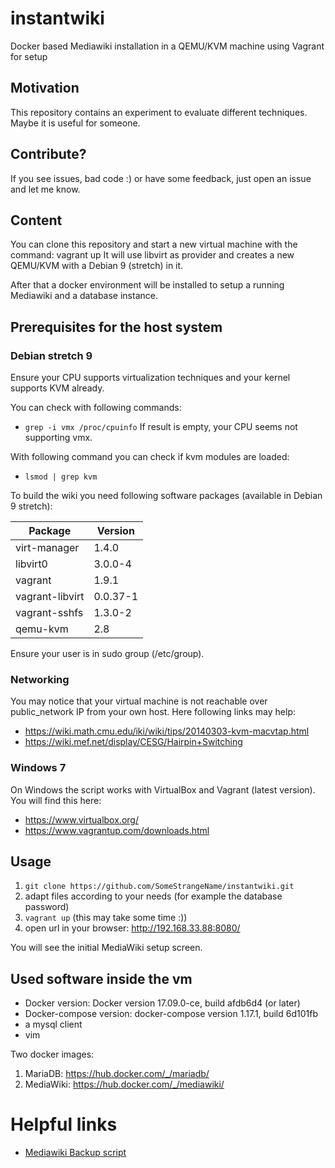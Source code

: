 # instantwiki
Docker based Mediawiki installation in a QEMU/KVM machine using Vagrant for setup

## Motivation
This repository contains an experiment to evaluate different techniques. Maybe it is useful for someone.

## Contribute?
If you see issues, bad code :) or have some feedback, just open an issue and let me know.

## Content
You can clone this repository and start a new virtual machine with the command: vagrant up
It will use libvirt as provider and creates a new QEMU/KVM with a Debian 9 (stretch) in it.

After that a docker environment will be installed to setup a running Mediawiki and a database instance.

## Prerequisites for the host system
### Debian stretch 9
Ensure your CPU supports virtualization techniques and your kernel supports KVM already.

You can check with following commands:
 - `grep -i vmx /proc/cpuinfo`
If result is empty, your CPU seems not supporting vmx.

With following command you can check if kvm modules are loaded:
 - `lsmod | grep kvm`


To build the wiki you need following software packages (available in Debian 9 stretch):

| Package         | Version       |
| --------------- | ------------- |
| virt-manager    | 1.4.0         |
| libvirt0        | 3.0.0-4       |
| vagrant         | 1.9.1         |
| vagrant-libvirt | 0.0.37-1      |
| vagrant-sshfs   | 1.3.0-2       |
| qemu-kvm        | 2.8           |

Ensure your user is in sudo group (/etc/group).

### Networking
You may notice that your virtual machine is not reachable over public_network IP from your own host. Here following links may help:
 - https://wiki.math.cmu.edu/iki/wiki/tips/20140303-kvm-macvtap.html
 - https://wiki.mef.net/display/CESG/Hairpin+Switching

### Windows 7
On Windows the script works with VirtualBox and Vagrant (latest version). You will find this here:
 - https://www.virtualbox.org/
 - https://www.vagrantup.com/downloads.html

## Usage
1. `git clone https://github.com/SomeStrangeName/instantwiki.git`
2. adapt files according to your needs (for example the database password)
3. `vagrant up` (this may take some time :))
4. open url in your browser: http://192.168.33.88:8080/

You will see the initial MediaWiki setup screen.

## Used software inside the vm
 - Docker version: Docker version 17.09.0-ce, build afdb6d4 (or later)
 - Docker-compose version: docker-compose version 1.17.1, build 6d101fb
 - a mysql client
 - vim

Two docker images:
1. MariaDB: https://hub.docker.com/_/mariadb/
2. MediaWiki: https://hub.docker.com/_/mediawiki/

# Helpful links
* [Mediawiki Backup script](https://www.mediawiki.org/wiki/Manual:Backing_up_a_wiki/Duesentrieb%27s_backup_script)
